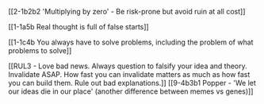 [[2-1b2b2 'Multiplying by zero' - Be risk-prone but avoid ruin at all cost]]

[[1-1a5b Real thought is full of false starts]]

[[1-1c4b You always have to solve problems, including the problem of what problems to solve]]

[[RUL3 - Love bad news. Always question to falsify your idea and theory. Invalidate ASAP. How fast you can invalidate matters as much as how fast you can build them. Rule out bad explanations.]]
	[[9-4b3b1 Popper - 'We let our ideas die in our place' (another difference between memes vs genes)]]

